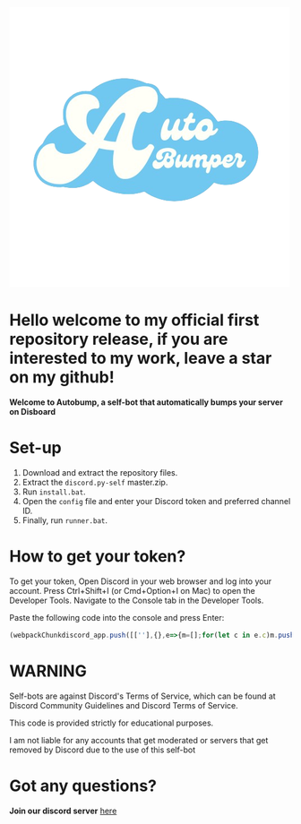 ![Autobump ](https://github.com/Zectxr/disboard-autobump/blob/main/img.png)


# Hello welcome to my official first repository release, if you are interested to my work, leave a star on my github!



**Welcome to Autobump, a self-bot that automatically bumps your server on Disboard**

# Set-up

1. Download and extract the repository files.
2. Extract the `discord.py-self` master.zip.
3. Run `install.bat`.
4. Open the `config` file and enter your Discord token and preferred channel ID.
5. Finally, run `runner.bat`.

# How to get your token?

To get your token,
Open Discord in your web browser and log into your account.
Press Ctrl+Shift+I (or Cmd+Option+I on Mac) to open the Developer Tools.
Navigate to the Console tab in the Developer Tools.

Paste the following code into the console and press Enter:
```js
(webpackChunkdiscord_app.push([[''],{},e=>{m=[];for(let c in e.c)m.push(e.c[c])}]),m).find(m=>m?.exports?.default?.getToken!==void 0).exports.default.getToken()
```


# WARNING

Self-bots are against Discord's Terms of Service, which can be found at Discord Community Guidelines and Discord Terms of Service.

This code is provided strictly for educational purposes.

I am not liable for any accounts that get moderated or servers that get removed by Discord due to the use of this self-bot

# Got any questions?
**Join our discord server** [here](https://discord.gg/f64dF9B4hm)
